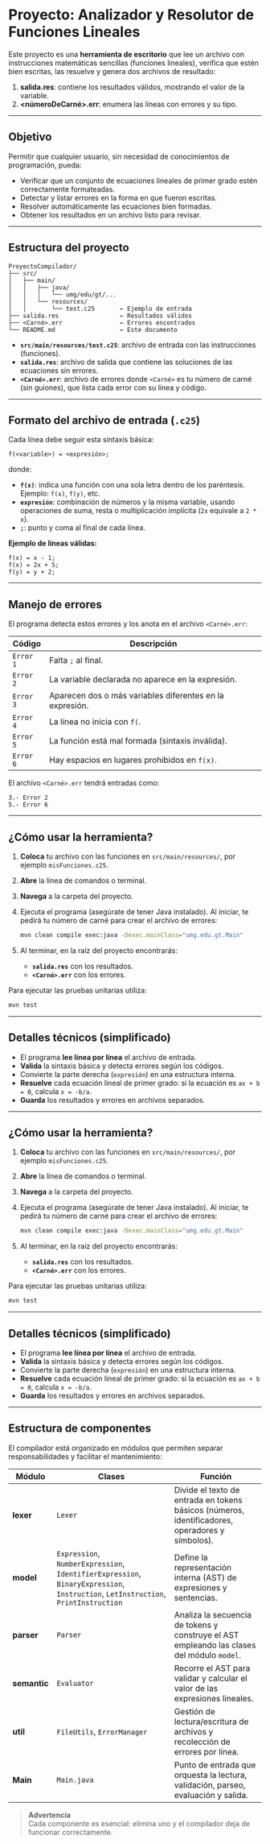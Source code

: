 # Proyecto: Analizador y Resolutor de Funciones Lineales

Este proyecto es una **herramienta de escritorio** que lee un archivo con instrucciones matemáticas sencillas (funciones lineales), verifica que estén bien escritas, las resuelve y genera dos archivos de resultado:

1. **salida.res**: contiene los resultados válidos, mostrando el valor de la variable.
2. **\<númeroDeCarné>.err**: enumera las líneas con errores y su tipo.

---

## Objetivo

Permitir que cualquier usuario, sin necesidad de conocimientos de programación, pueda:

* Verificar que un conjunto de ecuaciones lineales de primer grado estén correctamente formateadas.
* Detectar y listar errores en la forma en que fueron escritas.
* Resolver automáticamente las ecuaciones bien formadas.
* Obtener los resultados en un archivo listo para revisar.

---

##  Estructura del proyecto

```
ProyectoCompilador/
├── src/
│   ├── main/
│   │   ├── java/
│   │   │   └── umg/edu/gt/...
│   │   └── resources/
│   │       └── test.c25       ← Ejemplo de entrada
├── salida.res                 ← Resultados válidos
├── <Carné>.err                ← Errores encontrados
└── README.md                  ← Este documento
```

* **`src/main/resources/test.c25`**: archivo de entrada con las instrucciones (funciones).
* **`salida.res`**: archivo de salida que contiene las soluciones de las ecuaciones sin errores.
* **`<Carné>.err`**: archivo de errores donde `<Carné>` es tu número de carné (sin guiones), que lista cada error con su línea y código.

---

##  Formato del archivo de entrada (`.c25`)

Cada línea debe seguir esta sintaxis básica:

```
f(<variable>) = <expresión>;
```

donde:

* **`f(x)`**: indica una función con una sola letra dentro de los paréntesis. Ejemplo: `f(x)`, `f(y)`, etc.
* **`expresión`**: combinación de números y la misma variable, usando operaciones de suma, resta o multiplicación implícita (`2x` equivale a `2 * x`).
* **`;`**: punto y coma al final de cada línea.

**Ejemplo de líneas válidas:**

```plaintext
f(x) = x - 1;
f(x) = 2x + 5;
f(y) = y + 2;
```

---

##  Manejo de errores

El programa detecta estos errores y los anota en el archivo `<Carné>.err`:

| Código    | Descripción                                              |
| --------- | -------------------------------------------------------- |
| `Error 1` | Falta `;` al final.                                      |
| `Error 2` | La variable declarada no aparece en la expresión.        |
| `Error 3` | Aparecen dos o más variables diferentes en la expresión. |
| `Error 4` | La línea no inicia con `f(`.                             |
| `Error 5` | La función está mal formada (sintaxis inválida).         |
| `Error 6` | Hay espacios en lugares prohibidos en `f(x)`.            |

El archivo `<Carné>.err` tendrá entradas como:

```
3.- Error 2
5.- Error 6
```

---

##  ¿Cómo usar la herramienta?

1. **Coloca** tu archivo con las funciones en `src/main/resources/`, por ejemplo `misFunciones.c25`.
2. **Abre** la línea de comandos o terminal.
3. **Navega** a la carpeta del proyecto.
4. Ejecuta el programa (asegúrate de tener Java instalado). Al iniciar, te
   pedirá tu número de carné para crear el archivo de errores:

   ```bash
   mvn clean compile exec:java -Dexec.mainClass="umg.edu.gt.Main"
   ```
5. Al terminar, en la raíz del proyecto encontrarás:

    * **`salida.res`** con los resultados.
    * **`<Carné>.err`** con los errores.

Para ejecutar las pruebas unitarias utiliza:

```bash
mvn test
```

---

##  Detalles técnicos (simplificado)

* El programa **lee línea por línea** el archivo de entrada.
* **Valida** la sintaxis básica y detecta errores según los códigos.
* Convierte la parte derecha (`expresión`) en una estructura interna.
* **Resuelve** cada ecuación lineal de primer grado: si la ecuación es `ax + b = 0`, calcula `x = -b/a`.
* **Guarda** los resultados y errores en archivos separados.

---


##  ¿Cómo usar la herramienta?

1. **Coloca** tu archivo con las funciones en `src/main/resources/`, por ejemplo `misFunciones.c25`.
2. **Abre** la línea de comandos o terminal.
3. **Navega** a la carpeta del proyecto.
4. Ejecuta el programa (asegúrate de tener Java instalado). Al iniciar, te
   pedirá tu número de carné para crear el archivo de errores:

   ```bash
   mvn clean compile exec:java -Dexec.mainClass="umg.edu.gt.Main"
   ```
5. Al terminar, en la raíz del proyecto encontrarás:

   * **`salida.res`** con los resultados.
   * **`<Carné>.err`** con los errores.

Para ejecutar las pruebas unitarias utiliza:

```bash
mvn test
```

---

## Detalles técnicos (simplificado)

* El programa **lee línea por línea** el archivo de entrada.
* **Valida** la sintaxis básica y detecta errores según los códigos.
* Convierte la parte derecha (`expresión`) en una estructura interna.
* **Resuelve** cada ecuación lineal de primer grado: si la ecuación es `ax + b = 0`, calcula `x = -b/a`.
* **Guarda** los resultados y errores en archivos separados.

---

## Estructura de componentes

El compilador está organizado en módulos que permiten separar responsabilidades y facilitar el mantenimiento:

| Módulo       | Clases                                                                                                                            | Función                                                                                         |
| ------------ | --------------------------------------------------------------------------------------------------------------------------------- | ----------------------------------------------------------------------------------------------- |
| **lexer**    | `Lexer`                                                                                                                           | Divide el texto de entrada en tokens básicos (números, identificadores, operadores y símbolos). |
| **model**    | `Expression`, `NumberExpression`, `IdentifierExpression`, `BinaryExpression`, `Instruction`, `LetInstruction`, `PrintInstruction` | Define la representación interna (AST) de expresiones y sentencias.                             |
| **parser**   | `Parser`                                                                                                                          | Analiza la secuencia de tokens y construye el AST empleando las clases del módulo `model`.      |
| **semantic** | `Evaluator`                                                                                                                       | Recorre el AST para validar y calcular el valor de las expresiones lineales.                    |
| **util**     | `FileUtils`, `ErrorManager`                                                                                                       | Gestión de lectura/escritura de archivos y recolección de errores por línea.                    |
| **Main**     | `Main.java`                                                                                                                       | Punto de entrada que orquesta la lectura, validación, parseo, evaluación y salida.              |

> **Advertencia**  
>Cada componente es esencial: elimina uno y el compilador deja de funcionar correctamente.
